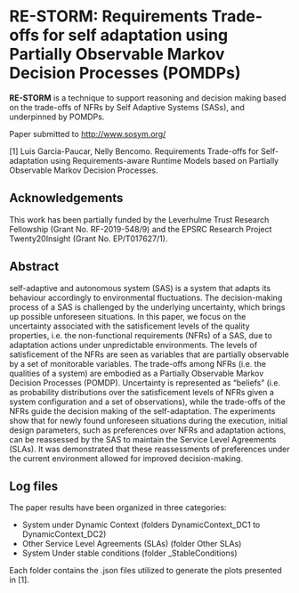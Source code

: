 # RE-STORM: **Re**quirement**s** Trade-offs for self adaptation using Partially **O**bse**r**vable **M**arkov Decision Processes (POMDPs)

**RE-STORM** is a technique to support reasoning and decision making based on the trade-offs of NFRs by Self Adaptive Systems (SASs), and underpinned by POMDPs.

Paper submitted to http://www.sosym.org/ 

[1] Luis Garcia-Paucar, Nelly Bencomo. Requirements Trade-offs for Self-adaptation using Requirements-aware Runtime Models based on Partially Observable Markov Decision Processes.

## Acknowledgements 

This work has been partially funded by the Leverhulme Trust Research Fellowship (Grant No. RF-2019-548/9) and the EPSRC
Research Project Twenty20Insight (Grant No. EP/T017627/1).


## Abstract  

self-adaptive  and  autonomous  system  (SAS)  is  a  system  that adapts its behaviour accordingly to environmental fluctuations. The decision-making process of a SAS is challenged by the underlying uncertainty, which brings up possible unforeseen situations. In this paper, we focus on the uncertainty associated with the satisficement levels of the quality properties, i.e. the non-functional requirements (NFRs) of a SAS, due to adaptation actions under unpredictable environments. The levels of satisficement of the NFRs are seen as variables that are partially observable by a set of monitorable variables. The trade-offs among NFRs (i.e. the qualities of a system) are embodied as a Partially Observable Markov Decision Processes (POMDP). Uncertainty is represented as “beliefs” (i.e. as probability distributions over the satisficement levels of NFRs given a system configuration and a set of observations), while the trade-offs of the NFRs guide the decision making of the self-adaptation. The experiments show that for newly found unforeseen situations during the execution, initial design parameters, such as preferences over NFRs and adaptation  actions,  can  be  reassessed  by  the  SAS  to  maintain  the  Service  Level Agreements (SLAs). It was demonstrated that these reassessments of preferences under the current environment allowed for improved decision-making.

 ## Log files
The paper results have been organized in three categories:

* System under Dynamic Context (folders DynamicContext_DC1 to DynamicContext_DC2)
* Other Service Level Agreements (SLAs) (folder Other SLAs)
* System Under stable conditions (folder _StableConditions)

Each folder contains the .json files utilized to generate the plots presented in [1]. 

